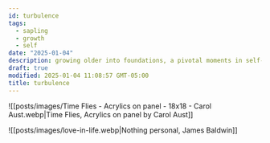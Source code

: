 ```yaml
---
id: turbulence
tags:
  - sapling
  - growth
  - self
date: "2025-01-04"
description: growing older into foundations, a pivotal moments in self-trajectory.
draft: true
modified: 2025-01-04 11:08:57 GMT-05:00
title: turbulence
---
```


![[posts/images/Time Flies - Acrylics on panel - 18x18 - Carol Aust.webp|Time Flies, Acrylics on panel by Carol Aust]]

![[posts/images/love-in-life.webp|Nothing personal, James Baldwin]]